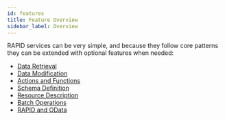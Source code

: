 ```yaml
---
id: features
title: Feature Overview
sidebar_label: Overview
---
```


RAPID services can be very simple,
and because they follow core patterns they can be extended with optional features when needed:

-   [Data Retrieval](../rapid-pro-read.md)
-   [Data Modification](../rapid-pro-data_modification.md)
-   [Actions and Functions](../rapid-pro-operations.md)
-   [Schema Definition](../rapid-pro-rsdl.md)
-   [Resource Description](./rapid-pro-resource_description.md)
-   [Batch Operations](./rapid-pro-batch.md)
-   [RAPID and OData](./rapid-pro-odata.md)

<!--
-   [Asynchronous Requests](./rapid-pro-asynchronous_requests.md)
-   [Delta Queries](./rapid-pro-delta_queries.md)
-   [Delta Updates](./rapid-pro-delta_updates.md)
-   [Aggregation Extensions](./rapid-pro-aggregation_extensions.md)
-->
